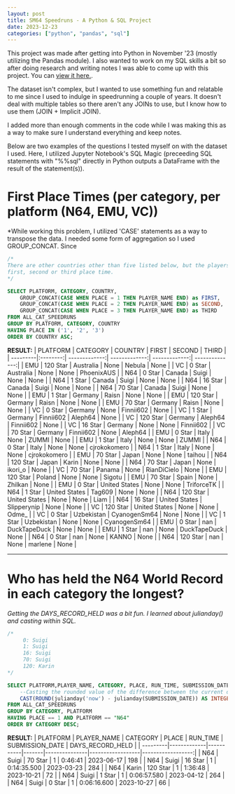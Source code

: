 ```yaml
---
layout: post
title: SM64 Speedruns - A Python & SQL Project
date: 2023-12-23
categories: ["python", "pandas", "sql"]
---
```


This project was made after getting into Python in November '23 (mostly utilizing the Pandas module). I also wanted to work on my SQL skills a bit so after doing research and writing notes I was able to come up with this project. You can [view it here.](https://github.com/ouchmode/SM64-Speedrun-Data).

The dataset isn't complex, but I wanted to use something fun and relatable to me since I used to indulge in speedrunning a couple of years. It doesn't deal with multiple tables so there aren't any JOINs to use, but I know how to use them (JOIN + Implicit JOIN). 

I added more than enough comments in the code while I was making this as a way to make sure I understand everything and keep notes.

Below are two examples of the questions I tested myself on with the dataset I used. Here, I utilized Jupyter Notebook's SQL Magic (preceeding SQL statements with "%%sql" directly in Python outputs a DataFrame with the result of the statement(s)).


**First Place Times (per category, per platform (N64, EMU, VC))**
======
*While working this problem, I utilized 'CASE' statements as a way to transpose the data. I needed some form of aggregation so I used GROUP_CONCAT. Since 

```sql
/*
There are other countries other than five listed below, but the players in those countries don't have a 
first, second or third place time.
*/

SELECT PLATFORM, CATEGORY, COUNTRY,
    GROUP_CONCAT(CASE WHEN PLACE = 1 THEN PLAYER_NAME END) as FIRST,
    GROUP_CONCAT(CASE WHEN PLACE = 2 THEN PLAYER_NAME END) as SECOND,
    GROUP_CONCAT(CASE WHEN PLACE = 3 THEN PLAYER_NAME END) as THIRD
FROM ALL_CAT_SPEEDRUNS
GROUP BY PLATFORM, CATEGORY, COUNTRY
HAVING PLACE IN ('1', '2', '3')
ORDER BY COUNTRY ASC;
```
**RESULT:**
| PLATFORM | CATEGORY | COUNTRY       | FIRST         | SECOND        | THIRD          |
| ---------|:--------:| -------------:| -------------:| -------------:| --------------:|
| EMU      | 120 Star  | Australia      | None          | Nebula        | None           |
| VC       | 0 Star    | Australia      | None          | None          | PhoenixAUS     |
| N64      | 0 Star    | Canada         | Suigi         | None          | None           |
| N64      | 1 Star    | Canada         | Suigi         | None          | None           |
| N64      | 16 Star   | Canada         | Suigi         | None          | None           |
| N64      | 70 Star   | Canada         | Suigi         | None          | None           |
| EMU      | 1 Star    | Germany        | Raisn         | None          | None           |
| EMU      | 120 Star  | Germany        | Raisn         | None          | None           |
| EMU      | 70 Star   | Germany        | Raisn         | None          | None           |
| VC       | 0 Star    | Germany        | None          | Finnii602     | None           |
| VC       | 1 Star    | Germany        | Finnii602     | Aleph64       | None           |
| VC       | 120 Star  | Germany        | Aleph64       | Finnii602     | None           |
| VC       | 16 Star   | Germany        | None          | None          | Finnii602      |
| VC       | 70 Star   | Germany        | Finnii602     | None          | Aleph64        |
| EMU      | 0 Star    | Italy          | None          | ZUMMI         | None           |
| EMU      | 1 Star    | Italy          | None          | None          | ZUMMI          |
| N64      | 0 Star    | Italy          | None          | None          | cjrokokomero   |
| N64      | 1 Star    | Italy          | None          | None          | cjrokokomero   |
| EMU      | 70 Star   | Japan          | None          | None          | taihou         |
| N64      | 120 Star  | Japan          | Karin         | None          | None           |
| N64      | 70 Star   | Japan          | None          | ikori_o       | None           |
| VC       | 70 Star   | Panama         | None          | RianDiCielo   | None           |
| EMU      | 120 Star  | Poland         | None          | None          | Sigotu         |
| EMU      | 70 Star   | Spain          | None          | Zhilkan       | None           |
| EMU      | 0 Star    | United States   | None          | None          | TriforceTK     |
| N64      | 1 Star    | United States   | Tag609        | None          | None           |
| N64      | 120 Star  | United States   | None          | None          | Liam           |
| N64      | 16 Star   | United States   | Slipperynip    | None          | None           |
| VC       | 120 Star  | United States   | None          | None          | Odme_          |
| VC       | 0 Star    | Uzbekistan      | CyanogenSm64  | None          | None           |
| VC       | 1 Star    | Uzbekistan      | None          | None          | CyanogenSm64   |
| EMU      | 0 Star    | nan             | DuckTapeDuck   | None          | None           |
| EMU      | 1 Star    | nan             | None          | DuckTapeDuck  | None           |
| N64      | 0 Star    | nan             | None          | KANNO         | None           |
| N64      | 120 Star  | nan             | None          | marlene       | None           |



---

**Who has held the N64 World Record in each category the longest?**
======
*Getting the DAYS_RECORD_HELD was a bit fun. I learned about julianday() and casting within SQL.*

```sql
/*
     0: Suigi
     1: Suigi
     16: Suigi
     70: Suigi
     120: Karin
*/

SELECT PLATFORM,PLAYER_NAME, CATEGORY, PLACE, RUN_TIME, SUBMISSION_DATE, 
    --Casting the rounded value of the difference between the current date and the submission date to an integer to get a whole number.
    CAST(ROUND(julianday('now') - julianday(SUBMISSION_DATE)) AS INTEGER) AS DAYS_RECORD_HELD
FROM ALL_CAT_SPEEDRUNS
GROUP BY CATEGORY, PLATFORM
HAVING PLACE == 1 AND PLATFORM == "N64"
ORDER BY CATEGORY DESC;
```
**RESULT:**
| PLATFORM | PLAYER_NAME | CATEGORY  | PLACE | RUN_TIME      | SUBMISSION_DATE | DAYS_RECORD_HELD |
| ---------|-------------|-----------|-------|---------------|------------------|------------------:|
| N64      | Suigi       | 70 Star   | 1     | 0:46:41       | 2023-06-17       | 198              |
| N64      | Suigi       | 16 Star   | 1     | 0:14:35.500   | 2023-03-23       | 284              |
| N64      | Karin       | 120 Star  | 1     | 1:36:48       | 2023-10-21       | 72               |
| N64      | Suigi       | 1 Star    | 1     | 0:06:57.580   | 2023-04-12       | 264              |
| N64      | Suigi       | 0 Star    | 1     | 0:06:16.600   | 2023-10-27       | 66               |
